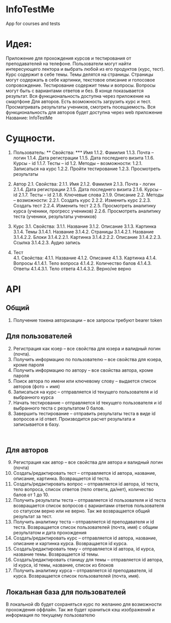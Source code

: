 # InfoTestMe
App for courses and tests

# Идея:
Приложение для прохождения курсов и тестирования от преподавателей на телефоне.
Пользователи могут найти интересующего лектора и выбрать любой из его продуктов (курс, тест).
Курс содержит в себе темы. Темы делятся на страницы. Страницы могут содержать в себе картинки, текстовое описание и голосовое сопровождение. 
Тестирование содержит темы и вопросы. Вопросы могут быть с вариантами ответов и без. В конце показывается результат. Вся функциональность доступна через приложение на смартфоне
Для авторов. Есть возможность загрузить курс и тест. Просматривать результаты учеников, смотреть посещаемость. Вся функциональность для авторов будет доступна через web приложение
Название: InfoTestMe

# Сущности.
1.	Пользователь:
  **	Свойства:
    ***	Имя
1.1.2.	Фамилия
1.1.3.	Почта – логин
1.1.4.	Дата регистрации
1.1.5.	Дата последнего визита
1.1.6.	Курсы - id
1.1.7.	Тесты – id 
1.2.	Методы – возможности:
1.2.1.	Записаться на курс
1.2.2.	Пройти тестирование
1.2.3.	Просмотреть результаты
2.	Автор
2.1.	Свойства:
2.1.1.	Имя
2.1.2.	Фамилия
2.1.3.	Почта - логин 
2.1.4.	Дата регистрации
2.1.5.	Дата последнего визита
2.1.6.	Курсы – id
2.1.7.	Тесты – id
2.1.8.	Ключевые слова
2.1.9.	Описание
2.2.	Методы – возможности:
2.2.1.	Создать курс
2.2.2.	Изменить курс
2.2.3.	Создать тест
2.2.4.	Изменить тест
2.2.5.	Просмотреть аналитику курса (ученики, прогресс учеников)
2.2.6.	Просмотреть аналитику теста (ученики, результаты учеников)


3.	Курс
3.1.	Свойства:
3.1.1.	Название
3.1.2.	Описание
3.1.3.	Картинка
3.1.4.	Темы
3.1.4.1.	Название
3.1.4.2.	Страницы
3.1.4.2.1.	Название
3.1.4.2.2.	Блоки
3.1.4.2.2.1.	Картинка
3.1.4.2.2.2.	Описание
3.1.4.2.2.3.	Ссылка
3.1.4.2.3.	Аудио запись
4.	Тест 	
4.1.	Свойства:
4.1.1.	Название
4.1.2.	Описание
4.1.3.	Картинка
4.1.4.	Вопросы
4.1.4.1.	Тело вопроса
4.1.4.2.	Количество балов
4.1.4.3.	Ответы
4.1.4.3.1.	Тело ответа
4.1.4.3.2.	Верно/не верно


# API
## Общий
1.	Получение токена авторизации – все запросы требуют bearer token 
## Для пользователей
2.	Регистрация как юзер – все свойства для юзера и валидный логин (почта). 
3.	Получить информацию по пользователю – все свойства для юзера, кроме пароля
4.	Получить информацию по автору – все свойства автора, кроме пароля
5.	Поиск автора по имени или ключевому слову – выдается список авторов (фото + имя)
6.	Записаться на курс – отправляется id текущего пользователя и id выбранного курса
7.	Начать тестирование – отправляется id текущего пользователя и id выбранного теста с результатом 0 балов.
8.	Завершить тестирование – отправить результаты теста в виде id вопросов и id ответ. Производится расчет результата и записывается в базу.


 
## Для авторов
9.	Регистрация как автор – все свойства для автора и валидный логин (почта)
10.	Создать/редактировать тест – отправляется id автора, название, описание, картинка. Возвращается id теста.
11.	Создать/редактировать вопрос – отправляется id автора, id теста, тело вопроса, список ответов (тело ответа, да/нет), количество балов от 1 до 10.
12.	Получить результаты теста – отправляется id пользователя и id теста возвращается список вопросов с вариантами ответов пользователя со статусом верно или не верно. Так же возвращается общий результат за тест.
13.	Получить аналитику теста – отправляется id преподавателя и id теста. Возвращается список пользователей (почта, имя) с общим результатом и дата прохождения
14.	Создать/редактировать курс – отправляется id автора, название, описание и картинка курса. Возвращается id курса.
15.	Создать/редактировать тему – отправляется id автора, id курса, название темы. Возвращается id темы.
16.	Создать/редактировать станицу для темы – отправляется id автора, id курса, id темы, название, список из блоков
17.	Получить аналитику курса – отправляется id преподавателя, id курса. Возвращается список пользователей (почта, имя).

## Локальная база для пользователей
В локальной db будет сохраняться курс по желанию для возможности прохождения оффлайн.
Так же будет храниться кэш изображений и информация по текущему пользователю
